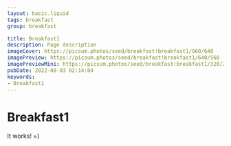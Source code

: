 ```yaml
---
layout: basic.liquid
tags: breakfast
group: breakfast

title: Breakfast1
description: Page description
imageCover: https://picsum.photos/seed/breakfast!breakfast1/960/640
imagePreview: https://picsum.photos/seed/breakfast!breakfast1/640/560
imagePreviewMini: https://picsum.photos/seed/breakfast!breakfast1/320/240
pubDate: 2022-08-03 02:14:04
keywords:
- Breakfast1
---
```


# Breakfast1

It works! =)
